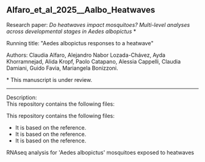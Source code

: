 ## Alfaro_et_al_2025__Aalbo_Heatwaves


Research paper: *Do heatwaves impact mosquitoes? Multi-level analyses across developmental stages in Aedes albopictus* \*

Running title: "Aedes albopictus responses to a heatwave"

Authors: Claudia Alfaro, Alejandro Nabor Lozada-Chávez, Ayda Khorramnejad, Alida Kropf, Paolo Catapano, Alessia Cappelli, Claudia Damiani, Guido Favia, Mariangela Bonizzoni.

\* This manuscript is under review.

---

Description:\
This repository contains the following files:

This repository contains the following files:
- It is based on the reference.
- It is based on the reference.
- It is based on the reference.



RNAseq analysis for 'Aedes albopictus' mosquitoes exposed to heatwaves
